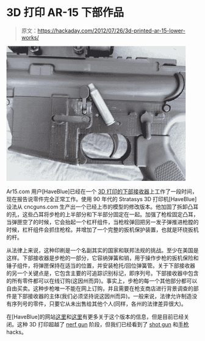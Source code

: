 # 3D 打印 AR-15 下部作品

> 原文：<https://hackaday.com/2012/07/26/3d-printed-ar-15-lower-works/>

![](img/13e3eb2fbdd4fd02b498d3bbf17fdee9.png "lower")

Ar15.com 用户[HaveBlue]已经在一个 [3D 打印的下部接收器](http://www.ar15.com/forums/t_3_118/579913_3D_printed_lower___yes__it_works_.html)上工作了一段时间，现在报告说零件完全正常工作。使用 90 年代的 Stratasys 3D 打印机[HaveBlue]设法从 cncguns.com 生产出一个已经上市的模型的修改版本。他加固了拆卸凸耳的孔，这些凸耳将步枪的上半部分和下半部分固定在一起。加强了枪栓固定凸耳，当弹匣空了的时候，它会抬起一个杠杆组件，当枪栓弹回把另一发子弹推进枪膛的时候，杠杆组件会抓住枪栓。并增加了一个完整的扳机保护装置，也就是环绕扳机的杆。

从法律上来说，这种印刷是一个名副其实的国家和联邦法规的挑战。至少在美国是这样。下部接收器是步枪的一部分，它容纳弹簧和销，用于操作步枪的扳机保险和锤子组件，将弹匣保持在适当的位置，并安装枪托/回位弹簧管。关于下部接收器的另一个关键点是，它包含主要的可追踪识别标记，即序列号。下部接收器中包含的所有零件都可以在线订购(这因州而异)。事实上，步枪的每一个其他部分都可以自由买卖。这种步枪唯一不能在网上订购，并且需要在枪支商店进行背景调查的部件是下部接收器的主体(我们必须坚持说这因州而异)。一般来说，法律允许制造没有序列号的零件，只要它从未出售给其他个人(同样，各州的法律差异很大)。

在[HaveBlue]的网站[这里](http://haveblue.org/?p=1041)和[这里](http://haveblue.org/?p=1321)有更多关于这个版本的信息，但是目前已经关闭。这种 3D 打印超越了 [nerf gun](http://hackaday.com/2011/04/02/3d-printed-gun-fires-nerf-darts/) 阶段，但我们已经看到了 [shot gun](http://hackaday.com/2011/02/07/home-built-revolving-shotgun/) 和[手枪](http://hackaday.com/2008/06/03/cnc-milling-gun-parts/) hacks。